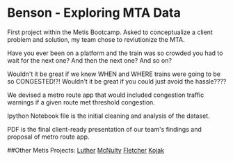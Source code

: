 # Benson - Exploring MTA Data

First project within the Metis Bootcamp. Asked to conceptualize a client problem and solution, my team chose to revlutionize the MTA. 

Have you ever been on a platform and the train was so crowded you had to wait for the next one? And then the next one? And so on?

Wouldn't it be great if we knew WHEN and WHERE trains were going to be so CONGESTED!?! Wouldn't it be great if you could just avoid the hassle????

We devised a metro route app that would included congestion traffic warnings if a given route met threshold congestion. 

Ipython Notebook file is the initial cleaning and analysis of the dataset.

PDF is the final client-ready presentation of our team's findings and proposal of metro route app.

##Other Metis Projects:
[Luther](jessicafreaner.github.io/Luther/ "Exploring Movie Data")
[McNulty](jessicafreaner.github.io/McNulty/ "Exploring Heart Health Data")
[Fletcher](jessicafreaner.github.io/Fletcher/ "Exploring Data with NLP")
[Kojak](jessicafreaner.github.io/Kojak/ "Exploring NYC's Moving Populations")
